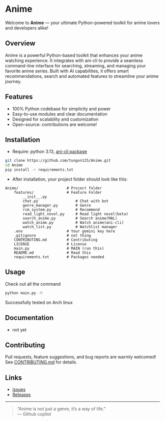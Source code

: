 # Anime

Welcome to **Anime** — your ultimate Python-powered toolkit for anime lovers and developers alike!

## Overview

Anime is a powerful Python-based toolkit that enhances your anime watching experience. It integrates with ani-cli to provide a seamless command-line interface for searching, streaming, and managing your favorite anime series. Built with AI capabilities, it offers smart recommendations, search and automated features to streamline your anime journey.

## Features

- 100% Python codebase for simplicity and power
- Easy-to-use modules and clear documentation
- Designed for scalability and customization
- Open-source: contributions are welcome!

## Installation
- Require: python 3.13, [ani-cli package](https://github.com/pystardust/ani-cli)


```bash
git clone https://github.com/tungvn125/Anime.git
cd Anime
pip install -r requirements.txt
```
- After installation, your project folder should look like this:
```
Anime/                      # Project folder
    features/               # Feature Folder
        __init__.py
        chat.py                 # Chat with bot 
        genre_manager.py        # Genre
        rcm_system.py           # Recommend 
        read_light_novel.py     # Read light novel(beta)
        search_anime.py         # Search anime(MAL)
        watch_anime.py          # Watch anime(ani-cli)
        watch_list.py           # Watchlist manager
    .env                    # Your gemini key here
    .gitignore              # not thing
    CONTRIBUTING.md         # Contributing
    LICENSE                 # License
    main.py                 # MAIN (run this)
    README.md               # Read this
    requirements.txt        # Packages needed
```
## Usage

Check out all the command

```bash
python main.py -h 
```

Successfully tested on Arch linux

## Documentation

- not yet

## Contributing

Pull requests, feature suggestions, and bug reports are warmly welcomed!  
See [CONTRIBUTING.md](CONTRIBUTING.md) for details.

## Links

- [Issues](https://github.com/tungvn125/Anime/issues)
- [Releases](https://github.com/tungvn125/Anime/releases)


---
> “Anime is not just a genre, it’s a way of life.”  
> — Github copilot
